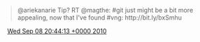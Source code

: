 > @ariekanarie Tip? RT @magthe: \#git just might be a bit more appealing, now that I've found \#vng: http://bit\.ly/bxSmhu

<img src="../../media/tweet.ico" width="12" /> [Wed Sep 08 20:44:13 +0000 2010](https://twitter.com/DromerDenker/status/23946120340)
